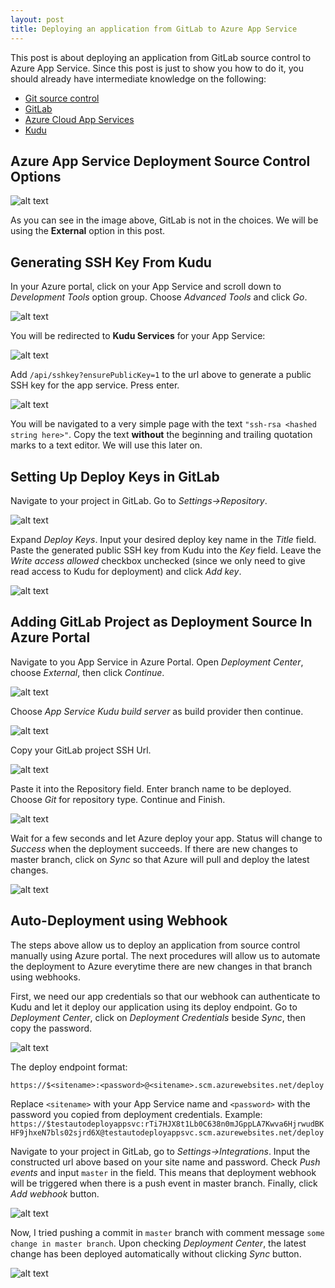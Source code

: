 ```yaml
---
layout: post
title: Deploying an application from GitLab to Azure App Service
---
```


This post is about deploying an application from GitLab source control to Azure App Service. Since this post is just to show you how to do it, you should already have intermediate knowledge on the following:

- [Git source control](https://git-scm.com/)
- [GitLab](https://gitlab.com/)
- [Azure Cloud App Services](https://docs.microsoft.com/en-us/azure/azure-stack/azure-stack-app-service-overview)
- [Kudu](https://github.com/projectkudu/kudu/wiki)

## Azure App Service Deployment Source Control Options

![alt text](/images/azuregitlabautodeploy/img1.png "Azure Deployment Options")

As you can see in the image above, GitLab is not in the choices. We will be using the **External** option in this post.

## Generating SSH Key From Kudu

In your Azure portal, click on your App Service and scroll down to *Development Tools* option group. Choose *Advanced Tools* and click *Go*.

![alt text](/images/azuregitlabautodeploy/img2.png "App Service Menu")

You will be redirected to **Kudu Services** for your App Service:

![alt text](/images/azuregitlabautodeploy/img3.png "Kudu Services")

Add `/api/sshkey?ensurePublicKey=1` to the url above to generate a public SSH key for the app service. Press enter.

![alt text](/images/azuregitlabautodeploy/img4.png "Kudu Generate SSH")

You will be navigated to a very simple page with the text `"ssh-rsa <hashed string here>"`. Copy the text **without** the beginning and trailing quotation marks to a text editor. We will use this later on.

## Setting Up Deploy Keys in GitLab

Navigate to your project in GitLab. Go to *Settings->Repository*.

![alt text](/images/azuregitlabautodeploy/img5.png "GitLab Settings")

Expand *Deploy Keys*. Input your desired deploy key name in the *Title* field. Paste the generated public SSH key from Kudu into the *Key* field. Leave the *Write access allowed* checkbox unchecked (since we only need to give read access to Kudu for deployment) and click *Add key*.

![alt text](/images/azuregitlabautodeploy/img6.png "GitLab Deploy Keys")

## Adding GitLab Project as Deployment Source In Azure Portal

Navigate to you App Service in Azure Portal. Open *Deployment Center*, choose *External*, then click *Continue*.

![alt text](/images/azuregitlabautodeploy/img7.png "Azure Deployment Center")

Choose *App Service Kudu build server* as build provider then continue.

![alt text](/images/azuregitlabautodeploy/img8.png "Build Provider")

Copy your GitLab project SSH Url.

![alt text](/images/azuregitlabautodeploy/img9.png "SSH Link Copy")

Paste it into the Repository field. Enter branch name to be deployed. Choose *Git* for repository type. Continue and Finish.

![alt text](/images/azuregitlabautodeploy/img10.png "Configure Repository")

Wait for a few seconds and let Azure deploy your app. Status will change to *Success* when the deployment succeeds. If there are new changes to master branch, click on *Sync* so that Azure will pull and deploy the latest changes.

![alt text](/images/azuregitlabautodeploy/img11.png "Deploy Success")

## Auto-Deployment using Webhook

The steps above allow us to deploy an application from source control manually using Azure portal. The next procedures will allow us to automate the deployment to Azure everytime there are new changes in that branch using webhooks.

First, we need our app credentials so that our webhook can authenticate to Kudu and let it deploy our application using its deploy endpoint. Go to *Deployment Center*, click on *Deployment Credentials* beside *Sync*, then copy the password.

![alt text](/images/azuregitlabautodeploy/img12.png "App Credentials")

The deploy endpoint format:

`https://$<sitename>:<password>@<sitename>.scm.azurewebsites.net/deploy`

Replace `<sitename>` with your App Service name and `<password>` with the password you copied from deployment credentials. Example:
`https://$testautodeployappsvc:rTi7HJX8t1Lb0C638n0mJGppLA7Kwva6HjrwudBKHF9jhxeN7bls02sjrd6X@testautodeployappsvc.scm.azurewebsites.net/deploy`

Navigate to your project in GitLab, go to *Settings->Integrations*. Input the constructed url above based on your site name and password. Check *Push events* and input `master` in the field. This means that deployment webhook will be triggered when there is a push event in master branch. Finally, click *Add webhook* button.

![alt text](/images/azuregitlabautodeploy/img13.png "GitLab Integrations")

Now, I tried pushing a commit in `master` branch with comment message `some change in master branch`. Upon checking *Deployment Center*, the latest change has been deployed automatically without clicking *Sync* button.

![alt text](/images/azuregitlabautodeploy/img14.png "Autosync")